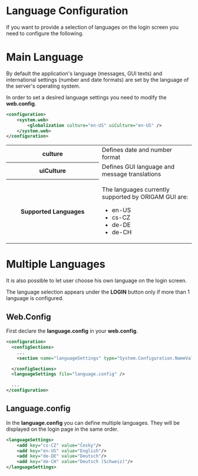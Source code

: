 # Language Configuration

If you want to provide a selection of languages on the login screen you need to configure the following.

# Main Language

By default the application's language (messages, GUI texts) and international settings (number and date formats) are set by the language of the server's operating system.

In order to set a desired language settings you need to modify the **web.config**.

``` xml
<configuration>
    <system.web>
        <globalization culture="en-US" uiCulture="en-US" />        
    </system.web>
</configuration>
```

<table class="confluenceTable">
<colgroup>
<col style="width: 50%" />
<col style="width: 50%" />
</colgroup>
<tbody>
<tr class="odd">
<th class="confluenceTh">culture</th>
<td class="confluenceTd">Defines date and number format</td>
</tr>
<tr class="even">
<th class="confluenceTh">uiCulture</th>
<td class="confluenceTd">Defines GUI language and message translations</td>
</tr>
<tr class="odd">
<th class="confluenceTh">Supported Languages</th>
<td class="confluenceTd"><p>The languages currently supported by ORIGAM GUI are:</p>
<ul>
<li>en-US</li>
<li>cs-CZ</li>
<li>de-DE</li>
<li>de-CH</li>
</ul></td>
</tr>
</tbody>
</table>

# Multiple Languages

It is also possible to let user choose his own language on the login screen.

The language selection appears under the **LOGIN** button only if more than 1 language is configured.

## Web.Config

First declare the **language.config** in your **web.config**.

``` xml
<configuration>
  <configSections>
    ...
    <section name="languageSettings" type="System.Configuration.NameValueFileSectionHandler, System, Version=1.0.3300.0, Culture=neutral, PublicKeyToken=b77a5c561934e089" />

  </configSections>
  <languageSettings file="language.config" />

  ...
</configuration>
```

## Language.config

In the **language.config** you can define multiple languages. They will be displayed on the login page in the same order.

``` xml
<languageSettings>
    <add key="cs-CZ" value="Česky"/>
    <add key="en-US" value="English"/>
    <add key="de-DE" value="Deutsch"/>
    <add key="de-CH" value="Deutsch (Schweiz)"/>
</languageSettings>
```
